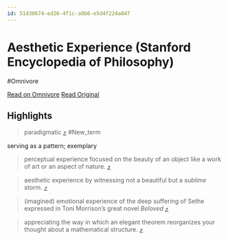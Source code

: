 ```yaml
---
id: 51d30674-ed26-4f1c-a9b6-e5d4f224a847
---
```


# Aesthetic Experience (Stanford Encyclopedia of Philosophy)
#Omnivore

[Read on Omnivore](https://omnivore.app/me/aesthetic-experience-stanford-encyclopedia-of-philosophy-18e7b1ff4a2)
[Read Original](https://plato.stanford.edu/entries/aesthetic-experience/)

## Highlights

> paradigmatic [⤴️](https://omnivore.app/me/aesthetic-experience-stanford-encyclopedia-of-philosophy-18e7b1ff4a2#e15fdc0b-646a-4b14-ab76-3befed0d6c8e)  #New_term 

serving as a pattern; exemplary

> perceptual experience focused on the beauty of an object like a work of art or an aspect of nature. [⤴️](https://omnivore.app/me/aesthetic-experience-stanford-encyclopedia-of-philosophy-18e7b1ff4a2#62f9eabe-4d49-4965-bc65-41bec0b7bb1a) 

> aesthetic experience by witnessing not a beautiful but a _sublime_ storm. [⤴️](https://omnivore.app/me/aesthetic-experience-stanford-encyclopedia-of-philosophy-18e7b1ff4a2#43a98c09-2581-4b71-83b5-98014163a76c) 

> (imagined) emotional experience of the deep suffering of Sethe expressed in Toni Morrison’s great novel _Beloved_ [⤴️](https://omnivore.app/me/aesthetic-experience-stanford-encyclopedia-of-philosophy-18e7b1ff4a2#7c8cd845-b160-4730-a7ad-272e18e809af) 

> appreciating the way in which an elegant theorem reorganizes your thought about a mathematical structure. [⤴️](https://omnivore.app/me/aesthetic-experience-stanford-encyclopedia-of-philosophy-18e7b1ff4a2#b90f58fb-d5b5-4651-9911-e0ae7581a357) 

